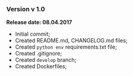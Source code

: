 ### Version v 1.0

**Release date: 08.04.2017**

* Initial commit;
* Created README.md, CHANGELOG.md files;
* Created `python env` requirements.txt file;
* Created .gitignore;
* Created `develop` branch;
* Created Dockerfiles;